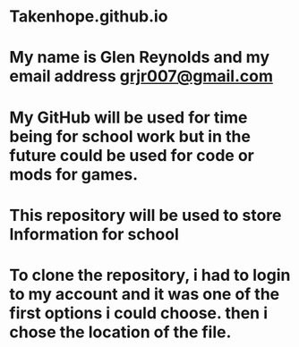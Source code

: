 # Takenhope.github.io

# My name is Glen Reynolds and my email address grjr007@gmail.com
# My GitHub will be used for time being for school work but in the future could be used for code or mods for games.
# This repository will be used to store Information for school
# To clone the repository, i had to login to my account and it was one of the first options i could choose. then i chose the location of the file.